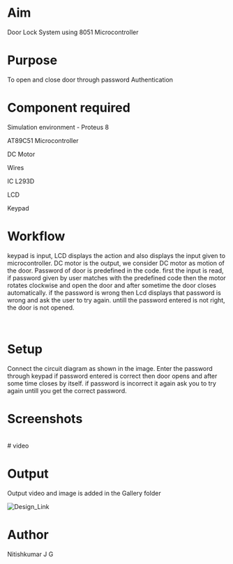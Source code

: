 # Aim
Door Lock System using 8051 Microcontroller
<br>

# Purpose
To open and close door through password Authentication
<br>

# Component required
Simulation environment - Proteus 8

AT89C51 Microcontroller

DC Motor

Wires

IC L293D

LCD

Keypad
<br>


# Workflow
keypad is input, LCD displays the action and also displays the input given to microcontroller.
DC motor is the output, we consider DC motor as motion of the door.
Password of door is predefined in the code.
first the input is read, if password given by user matches with the predefined code then the motor rotates clockwise and open the door and after sometime the door closes automatically.
if the password is wrong then Lcd displays that password is wrong and ask the user to try again.
untill the password entered is not right, the door is not opened.


<br>

# Setup 
Connect the circuit diagram as shown in the image.
Enter the password through keypad
if password entered is correct then door opens and after some time closes by itself.
if password is incorrect it again ask you to try again untill you get the correct password.


# Screenshots
<br>
# video

# Output

Output video and image is added in the Gallery folder

![Design_Link](./design/Doorlocksys.pdsprj)
<br>


# Author
Nitishkumar J G
